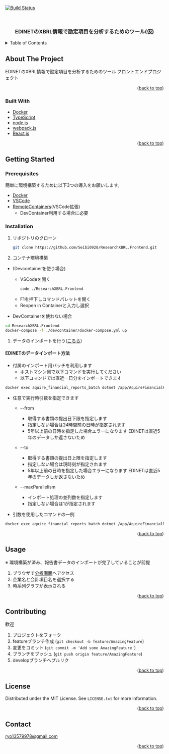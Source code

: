 <div id="top"></div>

[![Build Status](https://dev.azure.com/nanteneus/%E6%A9%9F%E6%A2%B0%E5%AD%A6%E7%BF%92%E5%8B%89%E5%BC%B7%E4%BC%9A/_apis/build/status/Seibi0928.ResearchXBRL.Frontend?branchName=master)](https://dev.azure.com/nanteneus/%E6%A9%9F%E6%A2%B0%E5%AD%A6%E7%BF%92%E5%8B%89%E5%BC%B7%E4%BC%9A/_build/latest?definitionId=10&branchName=master)

<!-- PROJECT LOGO -->
<br />
<div align="center">
  <h3 align="center">EDINETのXBRL情報で勘定項目を分析するためのツール(仮)</h3>
</div>



<!-- TABLE OF CONTENTS -->
<details>
  <summary>Table of Contents</summary>
  <ol>
    <li>
      <a href="#about-the-project">About The Project</a>
      <ul>
        <li><a href="#built-with">Built With</a></li>
      </ul>
    </li>
    <li>
      <a href="#getting-started">Getting Started</a>
      <ul>
        <li><a href="#prerequisites">Prerequisites</a></li>
        <li><a href="#installation">Installation</a></li>
      </ul>
    </li>
    <li><a href="#usage">Usage</a></li>
    <li><a href="#contributing">Contributing</a></li>
    <li><a href="#license">License</a></li>
    <li><a href="#contact">Contact</a></li>
  </ol>
</details>



<!-- ABOUT THE PROJECT -->
## About The Project

EDINETのXBRL情報で勘定項目を分析するためのツール
フロントエンドプロジェクト

<p align="right">(<a href="#top">back to top</a>)</p>



### Built With
* [Docker](https://www.docker.com/)
* [TypeScript](https://www.typescriptlang.org/)
* [node.js](https://nodejs.org/)
* [webpack.js](https://webpack.js.org/)
* [React.js](https://reactjs.org/)

<p align="right">(<a href="#top">back to top</a>)</p>



<!-- GETTING STARTED -->
## Getting Started

### Prerequisites

簡単に環境構築するために以下3つの導入をお願いします。
* [Docker](https://docs.docker.com/get-started/)
* [VSCode](https://code.visualstudio.com/)
* [RemoteContainers](https://marketplace.visualstudio.com/items?itemName=ms-vscode-remote.remote-containers)(VSCode拡張)
  * DevContainer利用する場合に必要   

### Installation

1. リポジトリのクローン
   ```sh
   git clone https://github.com/Seibi0928/ResearchXBRL.Frontend.git
   ```
1. コンテナ環境構築
  * (Devcontainerを使う場合)
    - VSCodeを開く
      ```sh
      code ./ResearchXBRL.Frontend
      ```
    - F1を押下しコマンドパレットを開く
    - Reopen in Containerと入力し選択

  * DevContainerを使わない場合
   ```sh
   cd ResearchXBRL.Frontend
   docker-compose -f ./devcontainer/docker-compose.yml up
   ```
1. データのインポートを行う([こちら](https://github.com/Seibi0928/ResearchXBRL.Frontend#edinet%E3%81%AE%E3%83%87%E3%83%BC%E3%82%BF%E3%82%A4%E3%83%B3%E3%83%9D%E3%83%BC%E3%83%88%E6%96%B9%E6%B3%95))

#### EDINETのデータインポート方法

- 付属のインポート用バッチを利用します
    - ホストマシン側で以下コマンドを実行してください
    - 以下コマンドでは直近一日分をインポートできます

```sh
docker exec aquire_financial_reports_batch dotnet /app/AquireFinancialReports.dll
```

- 任意で実行時引数を指定できます
  * --from
    * 取得する書類の提出日下限を指定します
    * 指定しない場合は24時間前の日時が指定されます
    * 5年以上前の日時を指定した場合エラーになります EDINETは直近5年のデータしか返さないため

  * --to
    * 取得する書類の提出日上限を指定します
    * 指定しない場合は現時刻が指定されます
    * 5年以上前の日時を指定した場合エラーになります EDINETは直近5年のデータしか返さないため

  * --maxParallelism
    * インポート処理の並列数を指定します
    * 指定しない場合は1が指定されます

- 引数を使用したコマンドの一例
```sh
docker exec aquire_financial_reports_batch dotnet /app/AquireFinancialReports.dll --from 2021-01-01 --to 2021-12-01 --maxParallelism 2
```

<p align="right">(<a href="#top">back to top</a>)</p>



<!-- USAGE EXAMPLES -->
## Usage

※ 環境構築が済み、報告書データのインポートが完了していることが前提

1. ブラウザで[分析画面](http://localhost:42962/)へアクセス
1. 企業名と会計項目名を選択する
1. 時系列グラフが表示される

<p align="right">(<a href="#top">back to top</a>)</p>



<!-- CONTRIBUTING -->
## Contributing

歓迎

1. プロジェクトをフォーク
2. featureブランチ作成 (`git checkout -b feature/AmazingFeature`)
3. 変更をコミット (`git commit -m 'Add some AmazingFeature'`)
4. ブランチをプッシュ (`git push origin feature/AmazingFeature`)
5. developブランチへプルリク

<p align="right">(<a href="#top">back to top</a>)</p>



<!-- LICENSE -->
## License

Distributed under the MIT License. See `LICENSE.txt` for more information.

<p align="right">(<a href="#top">back to top</a>)</p>



<!-- CONTACT -->
## Contact
ryo13579978@gmail.com

<p align="right">(<a href="#top">back to top</a>)</p>



<!-- MARKDOWN LINKS & IMAGES -->
<!-- https://www.markdownguide.org/basic-syntax/#reference-style-links -->
[contributors-shield]: https://img.shields.io/github/contributors/github_username/repo_name.svg?style=for-the-badge
[contributors-url]: https://github.com/github_username/repo_name/graphs/contributors
[forks-shield]: https://img.shields.io/github/forks/github_username/repo_name.svg?style=for-the-badge
[forks-url]: https://github.com/github_username/repo_name/network/members
[stars-shield]: https://img.shields.io/github/stars/github_username/repo_name.svg?style=for-the-badge
[stars-url]: https://github.com/github_username/repo_name/stargazers
[issues-shield]: https://img.shields.io/github/issues/github_username/repo_name.svg?style=for-the-badge
[issues-url]: https://github.com/Seibi0928/ResearchXBRL.Frontend/issues
[license-shield]: https://img.shields.io/github/license/github_username/repo_name.svg?style=for-the-badge
[license-url]: https://github.com/Seibi0928/ResearchXBRL.Frontend/blob/master/LICENSE.txt
[linkedin-shield]: https://img.shields.io/badge/-LinkedIn-black.svg?style=for-the-badge&logo=linkedin&colorB=555
[linkedin-url]: https://linkedin.com/in/linkedin_username
[product-screenshot]: images/screenshot.png
